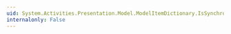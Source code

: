```yaml
---
uid: System.Activities.Presentation.Model.ModelItemDictionary.IsSynchronized
internalonly: False
---
```

